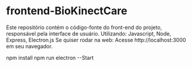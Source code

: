# frontend-BioKinectCare
Este repositório contém o código-fonte do front-end do projeto, responsável pela interface de usuário.
Utilizando: Javascript, Node, Express, Electron.js
Se quiser rodar na web: Acesse http://localhost:3000 em seu navegador.

npm install 
npm run electron --Start

